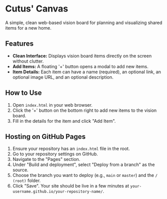 # Cutus' Canvas

A simple, clean web-based vision board for planning and visualizing shared items for a new home.

## Features

*   **Clean Interface:** Displays vision board items directly on the screen without clutter.
*   **Add Items:** A floating '+' button opens a modal to add new items.
*   **Item Details:** Each item can have a name (required), an optional link, an optional image URL, and an optional description.

## How to Use

1.  Open `index.html` in your web browser.
2.  Click the '+' button on the bottom right to add new items to the vision board.
3.  Fill in the details for the item and click "Add Item".

## Hosting on GitHub Pages

1.  Ensure your repository has an `index.html` file in the root.
2.  Go to your repository settings on GitHub.
3.  Navigate to the "Pages" section.
4.  Under "Build and deployment", select "Deploy from a branch" as the source.
5.  Choose the branch you want to deploy (e.g., `main` or `master`) and the `/ (root)` folder.
6.  Click "Save". Your site should be live in a few minutes at `your-username.github.io/your-repository-name/`. 